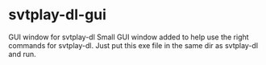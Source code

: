 # svtplay-dl-gui
GUI window for svtplay-dl
Small GUI window added to help use the right commands for svtplay-dl.
Just put this exe file in the same dir as svtplay-dl and run.
